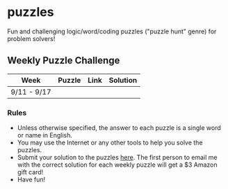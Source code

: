 # puzzles
Fun and challenging logic/word/coding puzzles ("puzzle hunt" genre) for problem solvers!

## Weekly Puzzle Challenge

| Week        | Puzzle | Link | Solution |
|-------------|--------|------|----------|
| 9/11 - 9/17 |        |      |          |

### Rules
- Unless otherwise specified, the answer to each puzzle is a single word or name in English.
- You may use the Internet or any other tools to help you solve the puzzles.
- Submit your solution to the puzzles [here](https://forms.gle/c5FeVGtJptuWfXWX7). The first person to email me with the correct solution for each weekly puzzle will get a $3 Amazon gift card!
- Have fun!

